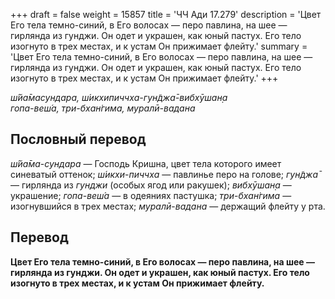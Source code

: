 +++
draft = false
weight = 15857
title = 'ЧЧ Ади 17.279'
description = 'Цвет Его тела темно-синий, в Его волосах — перо павлина, на шее — гирлянда из гунджи. Он одет и украшен, как юный пастух. Его тело изогнуто в трех местах, и к устам Он прижимает флейту.'
summary = 'Цвет Его тела темно-синий, в Его волосах — перо павлина, на шее — гирлянда из гунджи. Он одет и украшен, как юный пастух. Его тело изогнуто в трех местах, и к устам Он прижимает флейту.'
+++

_ш́йа̄масундара, ш́икхипиччха-гун̃джа̄-вибхӯшан̣а  
гопа-веш́а, три-бхан̇гима, муралӣ-вадана_

## Пословный перевод

_ш́йа̄ма_\-_сундара_ — Господь Кришна, цвет тела которого имеет синеватый оттенок; _ш́икхи_\-_пиччха_ — павлинье перо на голове; _гун̃джа̄_ — гирлянда из _гунджи_ (особых ягод или ракушек); _вибхӯшан̣а_ — украшение; _гопа_\-_веш́а_ — в одеяниях пастушка; _три_\-_бхан̇гима_ — изогнувшийся в трех местах; _муралӣ_\-_вадана_ — держащий флейту у рта.

## Перевод

**Цвет Его тела темно-синий, в Его волосах — перо павлина, на шее — гирлянда из гунджи. Он одет и украшен, как юный пастух. Его тело изогнуто в трех местах, и к устам Он прижимает флейту.**
